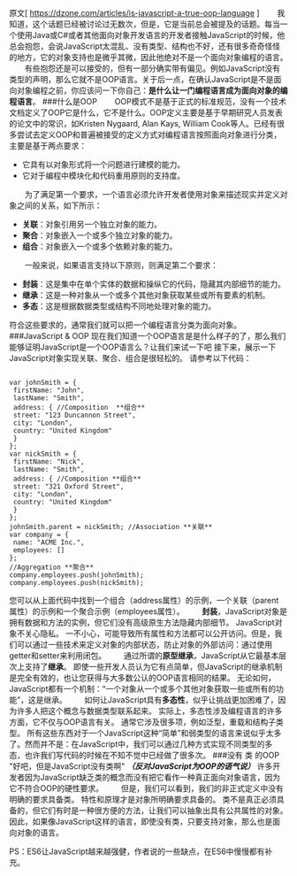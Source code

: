 原文[ https://dzone.com/articles/is-javascript-a-true-oop-language ]
　　我知道，这个话题已经被讨论过无数次，但是，它是当前总会被提及的话题。每当一个使用Java或C#或者其他面向对象开发语言的开发者接触JavaScript的时候，他总会抱怨，会说JavaScript太混乱、没有类型、结构也不好，还有很多奇奇怪怪的地方，它的对象支持也是微乎其微，因此他绝对不是一个面向对象编程的语言。
　　有些抱怨还是可以接受的，但有一部分确实带有偏见。例如JavaScript没有类型的声明，那么它就不是OOP语言。关于后一点，在确认JavaScript是不是面向对象编程之前，你应该问一下你自己：**是什么让一门编程语言成为面向对象的编程语言**。
###什么是OOP
　　OOP模式不是基于正式的标准规范，没有一个技术文档定义了OOP它是什么，它不是什么。OOP定义主要是基于早期研究人员发表的论文中的常识，如Kristen Nygaard, Alan Kays, William Cook等人。已经有很多尝试去定义OOP和普遍被接受的定义方式对编程语言按照面向对象进行分类，主要是基于两点要求：
- 它具有以对象形式将一个问题进行建模的能力。
- 它对于编程中模块化和代码重用原则的支持度。

　　为了满足第一个要求，一个语言必须允许开发者使用对象来描述现实并定义对象之间的关系，如下所示：
- **关联**：对象引用另一个独立对象的能力。
- **聚合**：对象嵌入一个或多个独立对象的能力。
- **组合**：对象嵌入一个或多个依赖对象的能力。

　　一般来说，如果语言支持以下原则，则满足第二个要求：
- **封装**：这是集中在单个实体的数据和操纵它的代码，隐藏其内部细节的能力。
- **继承**：这是一种对象从一个或多个其他对象获取某些或所有要素的机制。
- **多态**：这是根据数据类型或结构不同地处理对象的能力。

符合这些要求的，通常我们就可以把一个编程语言分类为面向对象。
###JavaScript & OOP
现在我们知道一个OOP语言是是什么样子的了，那么我们能够证明JavaScript是一个OOP语言么？让我们来试一下吧
接下来，展示一下JavaScript对象实现关联、聚合、组合是很轻松的。
请参考以下代码：
```

var johnSmith = {
 firstName: "John",
 lastName: "Smith",
 address: { //Composition  **组合**
 street: "123 Duncannon Street",
 city: "London",
 country: "United Kingdom"
 }
};
var nickSmith = {
 firstName: "Nick",
 lastName: "Smith",
 address: { //Composition **组合**
 street: "321 Oxford Street",
 city: "London",
 country: "United Kingdom"
 }
};
johnSmith.parent = nickSmith; //Association **关联**
var company = {
 name: "ACME Inc.",
 employees: []
};
//Aggregation **聚合**
company.employees.push(johnSmith);
company.employees.push(nickSmith);
```
您可以从上面代码中找到一个组合（address属性）的示例，一个关联（parent 属性）的示例和一个聚合示例（employees属性）。
　　**封装**，JavaScript对象是拥有数据和方法的实例，但它们没有高级原生方法隐藏内部细节。 JavaScript对象不关心隐私。 一不小心，可能导致所有属性和方法都可以公开访问。但是，我们可以通过一些技术来定义对象的内部状态，防止对象的外部访问：通过使用getter和setter来利用闭包。
　　通过所谓的**原型继承**，JavaScript从它最基本层次上支持了**继承**。 即使一些开发人员认为它有点简单，但JavaScript的继承机制是完全有效的，也让您获得与大多数公认的OOP语言相同的结果。 无论如何，JavaScript都有一个机制：“一个对象从一个或多个其他对象获取一些或所有的功能”，这是继承。
　　如何让JavaScript具有**多态性**，似乎让挑战更加困难了，因为许多人把这个概念与数据类型联系起来。 实际上，多态性涉及编程语言的许多方面，它不仅与OOP语言有关。 通常它涉及很多项，例如泛型，重载和结构子类型。 所有这些东西对于一个JavaScript这种“简单”和弱类型的语言来说似乎太多了。然而并不是：在JavaScript中，我们可以通过几种方式实现不同类型的多态，也许我们写代码的时候在不知不觉中已经做了很多次。
###没有 类 的OOP
"好吧，但是JavaScript没有类啊" ***（反对JavaScript为OOP的语气说）***
许多开发者因为JavaScript缺乏类的概念而没有把它看作一种真正面向对象语言，因为它不符合OOP的硬性要求。
　　但是，我们可以看到，我们的非正式定义中没有明确的要求具备类。 特性和原理才是对象所明确要求具备的。 类不是真正必须具备的，但它们有时是一种很方便的方法，让我们可以抽象出具有公共属性的对象。 因此，如果像JavaScript这样的语言，即使没有类，只要支持对象，那么也是面向对象的语言。

PS：ES6让JavaScript越来越强健，作者说的一些缺点，在ES6中慢慢都有补充。









